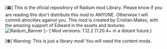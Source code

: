 [📻] This is the oficial repositrory of Radium mod Library. Please know if you are reading this don't distribute this mod to ANYONE. Otherwise I will commit atrocities against you.
This mod is created by Cristian.Makes, with the amazing support of Edward in the assets and textures.![Raidum_Banner](https://github.com/Cristi4n-7/radiummod_lib/assets/121450782/056f4f69-1d88-444f-bc80-46577a1edd55)
[✅] Mod versions: 1.12.2 (1.20.4+ in a distant future.)

[⛔] Warning: This is just a library mod! You will need the content mods.
